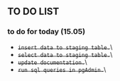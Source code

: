 ## TO DO LIST
### to do for today (15.05)
* ~~`insert data to staging table.`~~\
* ~~`select data to staging table.`~~\
* ~~`update documentation.`~~\
* ~~`run sql queries in pgAdmin.`~~\